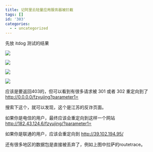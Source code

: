 ```yaml
---
title: 记阿里云轻量应用服务器被拦截
tags: []
id: '303'
categories:
  - - uncategorized
---
```


先放 itdog 测试的结果

![](https://blog.imwcr.cn/wp-content/uploads/2023/04/image-25.png)

![](https://blog.imwcr.cn/wp-content/uploads/2023/04/image-26.png)

![](https://blog.imwcr.cn/wp-content/uploads/2023/04/image-27.png)

![](https://blog.imwcr.cn/wp-content/uploads/2023/04/image-28.png)

应该是要返回403的，但可以看到有很多请求被 301 或者 302 重定向到了 http://0.0.0.0/fzyujing?parameter1=

搜索下这个，就可以发现，这个是江苏的反诈页面。

如果你是电信的用户，最终应该会重定向到这样一个网站 http://182.43.124.6/fzyujing/?parameter1=

如果你是联通的用户，应该会重定向到 http://39.102.194.95/

还有很多地区的数据包是直接被丢弃了，例如上图中拉萨的routetrace。